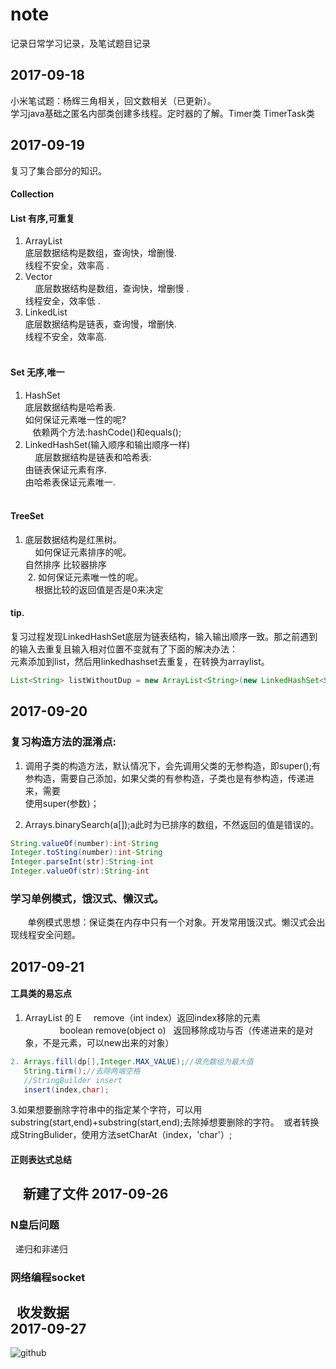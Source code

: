 # note
记录日常学习记录，及笔试题目记录

2017-09-18
-------------------------------------------------------------------

小米笔试题：杨辉三角相关，回文数相关（已更新）。<br> 
学习java基础之匿名内部类创建多线程。定时器的了解。Timer类 TimerTask类<br> 

2017-09-19
-----------------------------------------------------------------------------

复习了集合部分的知识。<br> 
#### Collection<br>
#### List 有序,可重复 <br> 
1.  ArrayList <br> 
     底层数据结构是数组，查询快，增删慢.<br> 
     线程不安全，效率高 .<br> 
2.  Vector<br> 
     底层数据结构是数组，查询快，增删慢 .<br> 
     线程安全，效率低 .<br> 
3. LinkedList<br> 
     底层数据结构是链表，查询慢，增删快.<br> 
     线程不安全，效率高.<br> 
      
#### Set 无序,唯一 <br> 
1.  HashSet<br> 
    底层数据结构是哈希表.<br> 
    如何保证元素唯一性的呢?<br> 
    依赖两个方法:hashCode()和equals();<br> 
2. LinkedHashSet(输入顺序和输出顺序一样)<br> 
     底层数据结构是链表和哈希表:<br> 
     由链表保证元素有序.<br> 
     由哈希表保证元素唯一. <br> 
   
#### TreeSet<br> 
1. 底层数据结构是红黑树。 <br> 
     如何保证元素排序的呢。  <br> 
    	自然排序 比较器排序 <br> 
 2. 如何保证元素唯一性的呢。 <br> 
     根据比较的返回值是否是0来决定<br> 

#### tip.
复习过程发现LinkedHashSet底层为链表结构，输入输出顺序一致。那之前遇到的输入去重复且输入相对位置不变就有了下面的解决办法：<br> 
元素添加到list，然后用linkedhashset去重复，在转换为arraylist。<br> 
 ```java
List<String> listWithoutDup = new ArrayList<String>(new LinkedHashSet<String>(list));
```
        
2017-09-20
--------------------------------------------------------------------------------------

 ### 复习构造方法的混淆点:<br>
 1. 调用子类的构造方法，默认情况下，会先调用父类的无参构造，即super();有参构造，需要自己添加，如果父类的有参构造，子类也是有参构造，传递进来，需要<br> 使用super(参数)；<br> 
   
2. Arrays.binarySearch(a[]);a此时为已排序的数组，不然返回的值是错误的。<br> 
 ```java
 String.valueOf(number):int-String
 Integer.toSting(number):int-String
 Integer.parseInt(str):String-int
 Integer.valueOf(str):String-int 
 ```
### 学习单例模式，饿汉式、懒汉式。<br> 
        单例模式思想：保证类在内存中只有一个对象。开发常用饿汉式。懒汉式会出现线程安全问题。
        
2017-09-21
--------------------------------------------------------------------------------------
#### 工具类的易忘点
1. ArrayList 的  E     remove（int index）返回index移除的元素<br> 
               boolean remove(object o)   返回移除成功与否（传递进来的是对象，不是元素，可以new出来的对象）<br> 
``` java            
2. Arrays.fill(dp[],Integer.MAX_VALUE);//填充数组为最大值
   String.tirm();//去除两端空格
   //StringBuilder insert
   insert(index,char);
```
3.如果想要删除字符串中的指定某个字符，可以用substring(start,end)+substring(start,end);去除掉想要删除的字符。
  或者转换成StringBulider，使用方法setCharAt（index，'char'）;
#### 正则表达式总结
     新建了文件
2017-09-26
--------------------------------------------------------------------------------------
### N皇后问题
   递归和非递归<br> 
### 网络编程socket
   收发数据<br>
2017-09-27
--------------------------------------------------------------------------------------------
![github](/res/drawable-hdpi/ic_launcher.png) 

